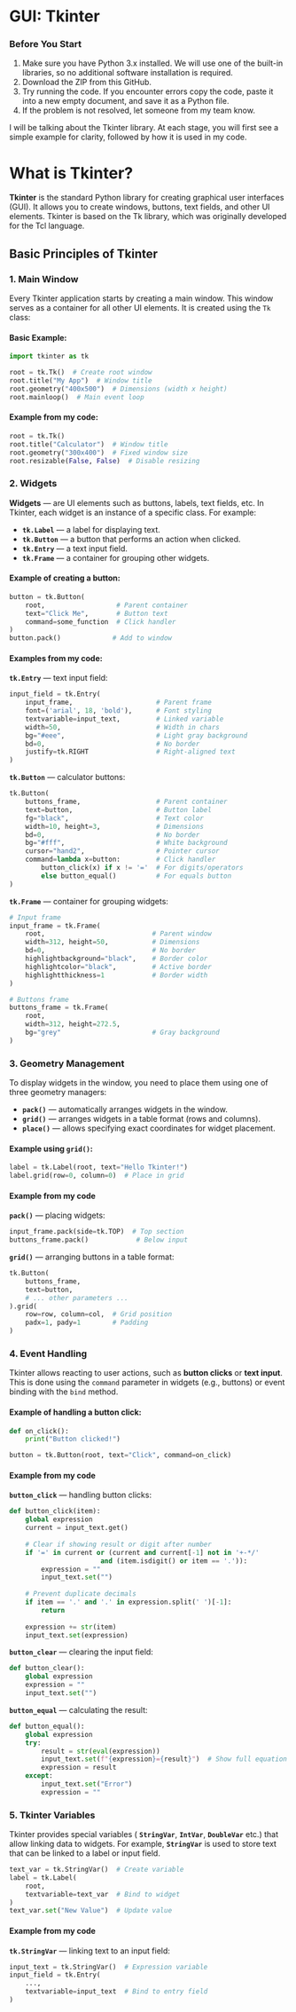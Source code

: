 # GUI: Tkinter

### Before You Start
1. Make sure you have Python 3.x installed. We will use one of the built-in libraries, so no additional software installation is required.
2. Download the ZIP from this GitHub.
3. Try running the code. If you encounter errors copy the code, paste it into a new empty document, and save it as a Python file.
4. If the problem is not resolved, let someone from my team know.

I will be talking about the Tkinter library. At each stage, you will first see a simple example for clarity, followed by how it is used in my code.

# What is Tkinter?

**Tkinter** is the standard Python library for creating graphical user interfaces (GUI). It allows you to create windows, buttons, text fields, and other UI elements. Tkinter is based on the Tk library, which was originally developed for the Tcl language.

## Basic Principles of Tkinter

### 1. Main Window
Every Tkinter application starts by creating a main window. This window serves as a container for all other UI elements. It is created using the `Tk` class:

#### Basic Example:
```python
import tkinter as tk

root = tk.Tk()  # Create root window
root.title("My App")  # Window title
root.geometry("400x500")  # Dimensions (width x height)
root.mainloop()  # Main event loop
```

#### Example from my code:
```python
root = tk.Tk()
root.title("Calculator")  # Window title
root.geometry("300x400")  # Fixed window size
root.resizable(False, False)  # Disable resizing
```




### 2. Widgets

**Widgets** — are UI elements such as buttons, labels, text fields, etc. In Tkinter, each widget is an instance of a specific class. For example:

- **`tk.Label`** — a label for displaying text.
- **`tk.Button`** — a button that performs an action when clicked.
- **`tk.Entry`** — a text input field.
- **`tk.Frame`** — a container for grouping other widgets.



#### Example of creating a button:
```python
button = tk.Button(
    root,                  # Parent container
    text="Click Me",       # Button text
    command=some_function  # Click handler
)
button.pack()             # Add to window
```


#### Examples from my code:

**`tk.Entry`** — text input field:
```python
input_field = tk.Entry(
    input_frame,                     # Parent frame
    font=('arial', 18, 'bold'),      # Font styling
    textvariable=input_text,         # Linked variable
    width=50,                        # Width in chars
    bg="#eee",                       # Light gray background
    bd=0,                            # No border
    justify=tk.RIGHT                 # Right-aligned text
)
```

**`tk.Button`** — calculator buttons:
```python
tk.Button(
    buttons_frame,                   # Parent container
    text=button,                     # Button label
    fg="black",                      # Text color
    width=10, height=3,              # Dimensions
    bd=0,                            # No border
    bg="#fff",                       # White background
    cursor="hand2",                  # Pointer cursor
    command=lambda x=button:         # Click handler
        button_click(x) if x != '='  # For digits/operators
        else button_equal()          # For equals button
)
```

**`tk.Frame`** — container for grouping widgets:
```python
# Input frame
input_frame = tk.Frame(
    root,                           # Parent window
    width=312, height=50,           # Dimensions
    bd=0,                           # No border
    highlightbackground="black",    # Border color
    highlightcolor="black",         # Active border
    highlightthickness=1            # Border width
)

# Buttons frame
buttons_frame = tk.Frame(
    root,
    width=312, height=272.5,
    bg="grey"                       # Gray background
)
```




### 3. Geometry Management

To display widgets in the window, you need to place them using one of three geometry managers:

- **`pack()`** — automatically arranges widgets in the window.
- **`grid()`** — arranges widgets in a table format (rows and columns).
- **`place()`** — allows specifying exact coordinates for widget placement.

#### Example using **`grid()`**:

```python
label = tk.Label(root, text="Hello Tkinter!")
label.grid(row=0, column=0)  # Place in grid
```


#### Example from my code

**`pack()`** — placing widgets:
```python
input_frame.pack(side=tk.TOP)  # Top section
buttons_frame.pack()            # Below input
```

**`grid()`** — arranging buttons in a table format:
```python
tk.Button(
    buttons_frame,
    text=button,
    # ... other parameters ...
).grid(
    row=row, column=col,  # Grid position
    padx=1, pady=1        # Padding
)
```



### 4. Event Handling

Tkinter allows reacting to user actions, such as **button clicks** or **text input**. This is done using the `command` parameter in widgets (e.g., buttons) or event binding with the `bind` method.

#### Example of handling a button click:
```python
def on_click():
    print("Button clicked!")

button = tk.Button(root, text="Click", command=on_click)
```

#### Example from my code

**`button_click`**  — handling button clicks:
```python
def button_click(item):
    global expression
    current = input_text.get()
    
    # Clear if showing result or digit after number
    if '=' in current or (current and current[-1] not in '+-*/' 
                       and (item.isdigit() or item == '.')):
        expression = ""
        input_text.set("")
    
    # Prevent duplicate decimals
    if item == '.' and '.' in expression.split(' ')[-1]:
        return
    
    expression += str(item)
    input_text.set(expression)
```

**`button_clear`** — clearing the input field:
```python
def button_clear():
    global expression
    expression = ""
    input_text.set("")
```

**`button_equal`** — calculating the result:
```python
def button_equal():
    global expression
    try:
        result = str(eval(expression))
        input_text.set(f"{expression}={result}")  # Show full equation
        expression = result
    except:
        input_text.set("Error")
        expression = ""
```


### 5. Tkinter Variables

Tkinter provides special variables ( **`StringVar`**,  **`IntVar`**,  **`DoubleVar`** etc.) that allow linking data to widgets. For example, **`StringVar`** is used to store text that can be linked to a label or input field.

```python
text_var = tk.StringVar()  # Create variable
label = tk.Label(
    root,
    textvariable=text_var  # Bind to widget
)
text_var.set("New Value")  # Update value
```

#### Example from my code
**`tk.StringVar`** — linking text to an input field:
```python
input_text = tk.StringVar()  # Expression variable
input_field = tk.Entry(
    ...,
    textvariable=input_text  # Bind to entry field
)
```
